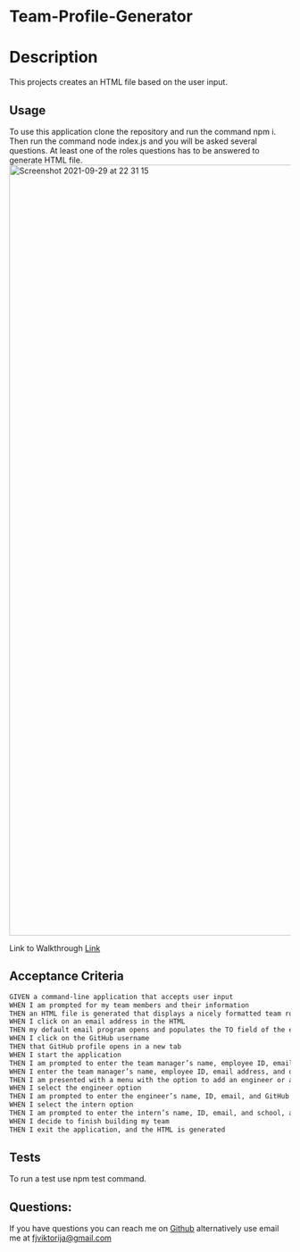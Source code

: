 # Team-Profile-Generator

# Description

This projects creates an HTML file based on the user input.

## Usage

To use this application clone the repository and run the command npm i. Then run the command node index.js and you will be asked several questions. At least one of the roles questions has to be answered to generate HTML file.
<img width="1381" alt="Screenshot 2021-09-29 at 22 31 15" src="https://user-images.githubusercontent.com/83015268/135351698-28c01b48-f6e6-4e86-8fed-8a38cb6b46db.png">

Link to Walkthrough [Link](https://youtu.be/9rdwqNurrR4)

## Acceptance Criteria

```md
GIVEN a command-line application that accepts user input
WHEN I am prompted for my team members and their information
THEN an HTML file is generated that displays a nicely formatted team roster based on user input
WHEN I click on an email address in the HTML
THEN my default email program opens and populates the TO field of the email with the address
WHEN I click on the GitHub username
THEN that GitHub profile opens in a new tab
WHEN I start the application
THEN I am prompted to enter the team manager’s name, employee ID, email address, and office number
WHEN I enter the team manager’s name, employee ID, email address, and office number
THEN I am presented with a menu with the option to add an engineer or an intern or to finish building my team
WHEN I select the engineer option
THEN I am prompted to enter the engineer’s name, ID, email, and GitHub username, and I am taken back to the menu
WHEN I select the intern option
THEN I am prompted to enter the intern’s name, ID, email, and school, and I am taken back to the menu
WHEN I decide to finish building my team
THEN I exit the application, and the HTML is generated
```

## Tests

To run a test use npm test command.

## Questions:

If you have questions you can reach me on [Github](https://github.com/FJVIKTORIJA) alternatively use email me at fjviktorija@gmail.com
